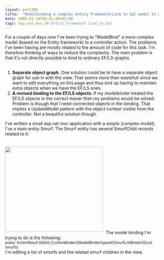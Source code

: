 ```yaml
---
layout: post386
title:  "Modelbinding a complex entity framework/Linq to Sql model to asp.net mvc"
date: 2009-03-14T06:41:00+01:00
tags: asp.net_mvc c# Entity_Framework Linq_to_Sql
---
```


For a couple of days now I've been trying to "ModelBind" a more complex model (based on the Entity framework)  to a controller action. The problems I've been having are mostly related to the amount of code for this task. I'm therefore thinking of ways to reduce the complexity. The main problem is that it's not directly possible to bind to ordinary EF/LS-graphs.<br><br><ol>
<li>
<span style="font-weight: bold;">Separate object graph.</span> One solution could be to have a separate object graph for use in with the view. That seems more than wastefull since we want to edit everything on this page and thus end up having to maintain extra objects when we have the EF/LS ones.</li>
<li>
<span style="font-weight: bold;">A revised binding to the EF/LS objects.  </span>If my modelbinder treated the EF/LS objects in the correct maner then my problems would be solved. Problem is though that I need connected objects in the binding. That implies a UpdateModel pattern with the object context visible from the controller. Not a beautiful solution though.</li>
</ol>I've written a small asp.net mvc application with a simple (complex model). I've a main entity Smurf. The Smurf entity has several SmurfChild records related to it:<br><br><br><a onblur="try {parent.deselectBloggerImageGracefully();} catch(e) {}" href="http://3.bp.blogspot.com/_dL5yeVtwO2s/SbzArzcRa4I/AAAAAAAAAkw/0e3qczG5dGQ/s1600-h/model.gif"><img style="margin: 0pt 10px 10px 0pt; float: left; cursor: pointer; width: 320px; height: 278px;" src="http://3.bp.blogspot.com/_dL5yeVtwO2s/SbzArzcRa4I/AAAAAAAAAkw/0e3qczG5dGQ/s320/model.gif" alt="" id="BLOGGER_PHOTO_ID_5313333519166040962" border="0"></a><br><br><br><br><br><br><br><br><br><br><br><br><br><br><br><br>The model binding I'm trying to do is the following:<br><span style="font-size:85%;">public ActionResult EditAll_CustomBinder([ModelBinder(typeof(SmurfListBinder))]IList<smurf> smurfs)<br></smurf></span>I'm editing a list of smurfs and the related smurf children in the view.
<div style="clear: both;"></div>